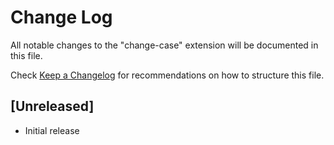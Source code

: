 # Change Log

All notable changes to the "change-case" extension will be documented in this file.

Check [Keep a Changelog](http://keepachangelog.com/) for recommendations on how to structure this file.

## [Unreleased]

- Initial release